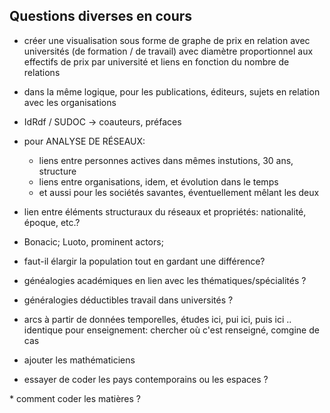 ## Questions diverses en cours


* créer une visualisation sous forme de graphe de prix en relation avec universités (de formation / de travail) avec diamètre proportionnel aux effectifs de prix par université et liens en fonction du nombre de relations
* dans la même logique, pour les publications, éditeurs, sujets en relation avec les organisations

* IdRdf / SUDOC -> coauteurs, préfaces

* pour ANALYSE DE RÉSEAUX:
  * liens entre personnes actives dans mêmes instutions, 30 ans, structure
  * liens entre organisations, idem, et évolution dans le temps
  * et aussi pour les sociétés savantes, éventuellement mêlant les deux

* lien entre éléments structuraux du réseaux et propriétés: nationalité, époque, etc.?

* Bonacic; Luoto, prominent actors;



* faut-il élargir la population tout en gardant une différence?


* généalogies académiques en lien avec les thématiques/spécialités ?
* généralogies déductibles travail dans universités ?


* arcs à partir de données temporelles, études ici, pui ici, puis ici .. identique pour enseignement: chercher où c'est renseigné, comgine de cas


* ajouter les mathématiciens


* essayer de coder les pays contemporains ou les espaces ?

* comment coder les matières ? 

